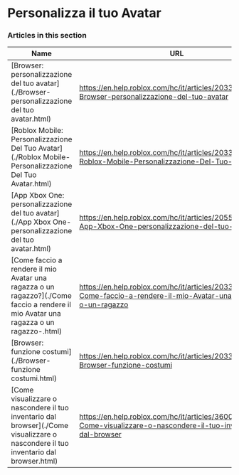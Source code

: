 # Personalizza il tuo Avatar  
### Articles in this section
Name|URL
-|-
[Browser: personalizzazione del tuo avatar](./Browser- personalizzazione del tuo avatar.html) |https://en.help.roblox.com/hc/it/articles/203313600-Browser-personalizzazione-del-tuo-avatar
[Roblox Mobile: Personalizzazione Del Tuo Avatar](./Roblox Mobile- Personalizzazione Del Tuo Avatar.html) |https://en.help.roblox.com/hc/it/articles/203313510-Roblox-Mobile-Personalizzazione-Del-Tuo-Avatar
[App Xbox One: personalizzazione del tuo avatar](./App Xbox One- personalizzazione del tuo avatar.html) |https://en.help.roblox.com/hc/it/articles/205557353-App-Xbox-One-personalizzazione-del-tuo-avatar
[Come faccio a rendere il mio Avatar una ragazza o un ragazzo?](./Come faccio a rendere il mio Avatar una ragazza o un ragazzo-.html) |https://en.help.roblox.com/hc/it/articles/203313700-Come-faccio-a-rendere-il-mio-Avatar-una-ragazza-o-un-ragazzo
[Browser: funzione costumi](./Browser- funzione costumi.html) |https://en.help.roblox.com/hc/it/articles/203313710-Browser-funzione-costumi
[Come visualizzare o nascondere il tuo inventario dal browser](./Come visualizzare o nascondere il tuo inventario dal browser.html) |https://en.help.roblox.com/hc/it/articles/360000463726-Come-visualizzare-o-nascondere-il-tuo-inventario-dal-browser